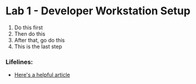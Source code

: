 # Lab 1 - Developer Workstation Setup

1. Do this first
2. Then do this
3. After that, go do this
4. This is the last step

### Lifelines:

* [Here's a helpful article](http://localhost)